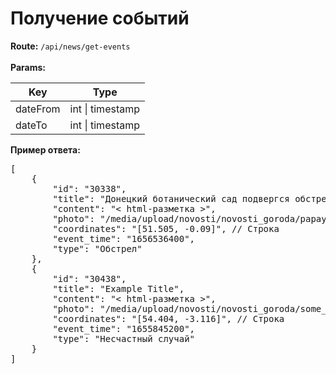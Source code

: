 <h1>Получение событий</h1>

**Route:** <code>/api/news/get-events</code>
<br>
<br>
**Params:**
<table>
<thead>
    <th>Key</th>
    <th>Type</th>
</thead>
<tbody>
    <tr>
        <td>dateFrom</td>
        <td>int | timestamp</td>
    </tr>
    <tr>
        <td>dateTo</td>
        <td>int | timestamp</td>
    </tr>
</tbody>    
</table>

**Пример ответа:**
<pre>
[
    {
        "id": "30338",
        "title": "Донецкий ботанический сад подвергся обстрелу папайи",
        "content": "< html-разметка >",
        "photo": "/media/upload/novosti/novosti_goroda/papaya1.jpg",
        "coordinates": "[51.505, -0.09]", // Строка
        "event_time": "1656536400",
        "type": "Обстрел"
    },
    {
        "id": "30438",
        "title": "Example Title",
        "content": "< html-разметка >",
        "photo": "/media/upload/novosti/novosti_goroda/some_pic.jpg",
        "coordinates": "[54.404, -3.116]", // Строка
        "event_time": "1655845200",
        "type": "Несчастный случай"
    }
]
</pre>